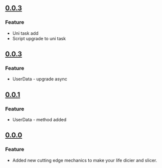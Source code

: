 ## [0.0.3](2023-12-08)
### Feature
* Uni task add
* Script upgrade to uni task
## [0.0.3](2023-12-08)
### Feature

* UserData - upgrade async 

## [0.0.1](2023-12-08)
### Feature

* UserData - method added 

## [0.0.0](2023-12-08)
### Feature

* Added new cutting edge mechanics to make your life dicier and slicer.



